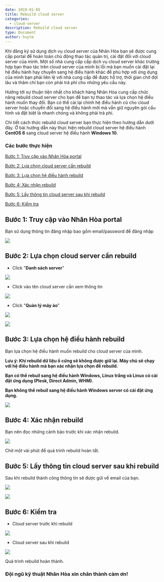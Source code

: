 ```yaml
---
date: 2019-01-05
title: Rebuild cloud server
categories:
  - cloud-server
description: Rebuild cloud server
type: Document
author: huytm
---
```


Khi đăng ký sử dụng dịch vụ cloud server của Nhân Hòa bạn sẽ được cung cấp portal để hoàn toàn chủ động thao tác quản trị, cài đặt đối với cloud server của mình. Một số nhà cung cấp cấp dịch vụ cloud server khác trường hợp bạn thao tác trên cloud server của mình bị lỗi mà bạn muốn cài đặt lại hệ điều hành hay chuyển sang hệ điều hành khác để phù hợp với ứng dụng của mình bạn phải liên lệ với nhà cung cấp để được hỗ trợ, thời gian chờ đợi lâu và thâm chí bạn còn phải trả phí cho những yêu cầu này.

Hướng tới sự thuận tiện nhất cho khách hàng Nhân Hòa cung cấp chức năng rebuild cloud server cho bạn để bạn tự thao tác và lựa chọn hệ điều hành muốn thay đổi. Bạn có thể cài lại chính hệ điều hành cũ cho cloud server hoặc chuyển đổi sang hệ điều hành mới mà vẫn giữ nguyên gói cấu hình và đặt biệt là nhanh chóng và không phải trả phí.

Chi tiết cách thức rebuild cloud server bạn thực hiện theo hướng dẫn dưới đây. Ở bài hướng dẫn này thực hiện rebuild cloud server hệ điều hành **CentOS 6** sang cloud server hệ điều hành **Windows 10**.

### Các bước thực hiện

[Bước 1: Truy cập vào Nhân Hòa portal](#truycap)

[Bước 2: Lựa chọn cloud server cần rebuild](#chon)

[Bước 3: Lựa chọn hệ điều hành rebuild](#os)

[Bước 4: Xác nhận rebuild](#xacnhan)

[Bước 5: Lấy thông tin cloud server sau khi rebuild](#thongtin)

[Bước 6: Kiểm tra](#kiemtra)

<a name="truycap"></a>
## Bước 1: Truy cập vào Nhân Hòa portal

Bạn sử dụng thông tin đăng nhập bao gồm email/password để đăng nhập

![](/images/img-rebuild-vps/Screenshot_568.png)

<a name="chon"></a>
## Bước 2: Lựa chọn cloud server cần rebuild

+ Click "**Danh sách server**"

![](/images/img-rebuild-vps/Screenshot_569.png)

+ Click vào tên cloud server cần xem thông tin

![](/images/img-rebuild-vps/Screenshot_570.png)

+ Click "**Quản lý máy ảo**"

![](/images/img-rebuild-vps/Screenshot_571.png)

![](/images/img-rebuild-vps/Screenshot_574.png)

<a name="os"></a>
## Bước 3: Lựa chọn hệ điều hành rebuild

Bạn lựa chọn hệ điều hành muốn rebuild cho cloud server của mình.

**Lưu ý: Khi rebuild dữ liệu ổ cứng sẽ không được giữ lại. Máy chủ sẽ chạy với hệ điều hành mà bạn xác nhận lựa chọn để rebuild.**

**Bạn có thể rebuil sang hệ điều hành Windows, Linux trắng và Linux có cài đặt ứng dụng (Plesk, Direct Admin, WHM).**

**Bạn không thể rebuil sang hệ điều hành Windows server có cài đặt ứng dụng.**

![](/images/img-rebuild-vps/Screenshot_575.png)

<a name="xacnhan"></a>
## Bước 4: Xác nhận rebuild

Bạn nên đọc những cảnh bảo trước khi xác nhận rebuild.

![](/images/img-rebuild-vps/Screenshot_576.png)

Chờ một vài phút để quá trình rebuild hoàn tất. 

<a name="thongtin"></a>
## Bước 5: Lấy thông tin cloud server sau khi rebuild

Sau khi rebuild thành công thông tin sẽ được gửi về email của bạn.

![](/images/img-rebuild-vps/Screenshot_577.png)

![](/images/img-rebuild-vps/Screenshot_578.png)

<a name="kiemtra"></a>
## Bước 6: Kiểm tra

+ Cloud server trước khi rebuild

![](/images/img-rebuild-vps/Screenshot_572.png)

+ Cloud server sau khi rebuild

![](/images/img-rebuild-vps/Screenshot_579.png)

Quá trình rebuild hoàn thành.

### Đội ngũ kỹ thuật Nhân Hòa xin chân thành cảm ơn!






